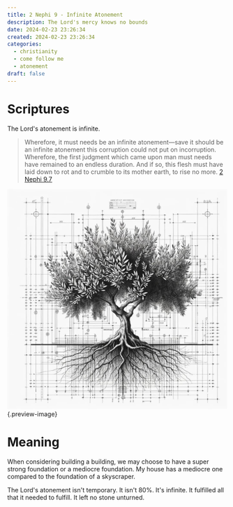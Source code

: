 ```yaml
---
title: 2 Nephi 9 - Infinite Atonement
description: The Lord's mercy knows no bounds
date: 2024-02-23 23:26:34
created: 2024-02-23 23:26:34
categories:
  - christianity
  - come follow me
  - atonement
draft: false
---
```

# Scriptures

The Lord's atonement is infinite. 

> Wherefore, it must needs be an infinite atonement—save it should be an infinite atonement this corruption could not put on incorruption. Wherefore, the first judgment which came upon man must needs have remained to an endless duration. And if so, this flesh must have laid down to rot and to crumble to its mother earth, to rise no more.
> [2 Nephi 9.7](../scriptures/2-nephi-9.7)

![An olive tree: designed from the foundation of the world](../img/dalle-blueprint-of-olive-tree.jpeg){.preview-image}

# Meaning

When considering building a building, we may choose to have a super strong foundation or a mediocre foundation. My house has a mediocre one compared to the foundation of a skyscraper. 

The Lord's atonement isn't temporary. It isn't 80%. It's infinite. It fulfilled all that it needed to fulfill. It left no stone unturned. 

